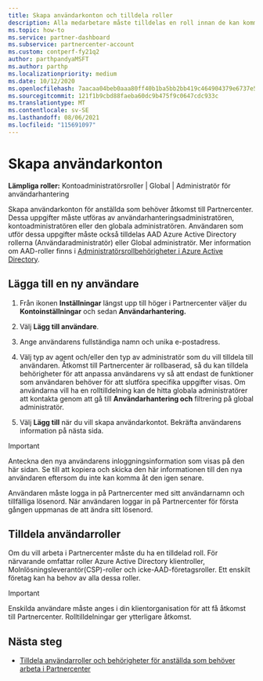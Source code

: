 ```yaml
---
title: Skapa användarkonton och tilldela roller
description: Alla medarbetare måste tilldelas en roll innan de kan komma åt Partnercenter. Lär dig hur du skapar användarkonton, tilldelar roller och anger behörigheter.
ms.topic: how-to
ms.service: partner-dashboard
ms.subservice: partnercenter-account
ms.custom: contperf-fy21q2
author: parthpandyaMSFT
ms.author: parthp
ms.localizationpriority: medium
ms.date: 10/12/2020
ms.openlocfilehash: 7aacaa04beb0aaa80ff40b1ba5bb2bb419c464904379e6737e55b387cce3bf3d
ms.sourcegitcommit: 121f1b9cbd88faeba60dc9b475f9c0647cdc933c
ms.translationtype: MT
ms.contentlocale: sv-SE
ms.lasthandoff: 08/06/2021
ms.locfileid: "115691097"
---
```

# <a name="create-user-accounts"></a>Skapa användarkonton  

**Lämpliga roller:** Kontoadministratörsroller | Global | Administratör för användarhantering

Skapa användarkonton för anställda som behöver åtkomst till Partnercenter. Dessa uppgifter måste utföras av användarhanteringsadministratören, kontoadministratören eller den globala administratören. Användaren som utför dessa uppgifter måste också tilldelas AAD Azure Active Directory rollerna (Användaradministratör) eller Global administratör. Mer information om AAD-roller finns i [Administratörsrollbehörigheter i Azure Active Directory](/azure/active-directory/users-groups-roles/directory-assign-admin-roles).

## <a name="add-a-new-user"></a>Lägga till en ny användare

1. Från ikonen **Inställningar** längst upp till höger i Partnercenter väljer du **Kontoinställningar** och sedan **Användarhantering.**

2. Välj **Lägg till användare**.

3. Ange användarens fullständiga namn och unika e-postadress.

4. Välj typ av agent och/eller den typ av administratör som du vill tilldela till användaren. Åtkomst till Partnercenter är rollbaserad, så du kan tilldela behörigheter för att anpassa användarens vy så att endast de funktioner som användaren behöver för att slutföra specifika uppgifter visas.  Om användarna vill ha en rolltilldelning kan de hitta globala administratörer att kontakta genom att gå till **Användarhantering och** filtrering på global administratör.

5. Välj **Lägg till** när du vill skapa användarkontot. Bekräfta användarens information på nästa sida.

> [!IMPORTANT]  
> Anteckna den nya användarens inloggningsinformation som visas på den här sidan. Se till att kopiera och skicka den här informationen till den nya användaren eftersom du inte kan komma åt den igen senare. 

Användaren måste logga in på Partnercenter med sitt användarnamn och tillfälliga lösenord. När användaren loggar in på Partnercenter för första gången uppmanas de att ändra sitt lösenord.

## <a name="assign-user-roles"></a>Tilldela användarroller

Om du vill arbeta i Partnercenter måste du ha en tilldelad roll.  För närvarande omfattar roller Azure Active Directory klientroller, Molnlösningsleverantör(CSP)-roller och icke-AAD-företagsroller. Ett enskilt företag kan ha behov av alla dessa roller.

>[!Important]
>Enskilda användare måste anges i din klientorganisation för att få åtkomst till Partnercenter. Rolltilldelningar ger ytterligare åtkomst.

## <a name="next-steps"></a>Nästa steg

- [Tilldela användarroller och behörigheter för anställda som behöver arbeta i Partnercenter](permissions-overview.md)
